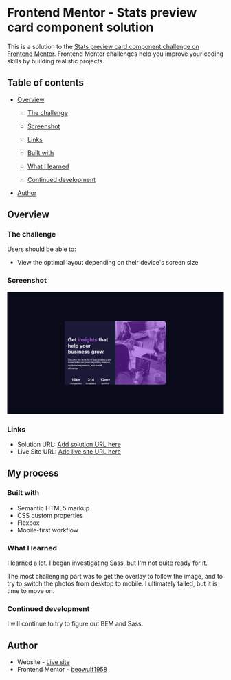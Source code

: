 # Frontend Mentor - Stats preview card component solution

This is a solution to the [Stats preview card component challenge on Frontend Mentor](https://www.frontendmentor.io/challenges/stats-preview-card-component-8JqbgoU62). Frontend Mentor challenges help you improve your coding skills by building realistic projects.

## Table of contents

- [Overview](#overview)

  - [The challenge](#the-challenge)
  - [Screenshot](#screenshot)
  - [Links](#links)

  - [Built with](#built-with)
  - [What I learned](#what-i-learned)
  - [Continued development](#continued-development)

- [Author](#author)

## Overview

### The challenge

Users should be able to:

- View the optimal layout depending on their device's screen size

### Screenshot

![Screenshot](Screenshot%202023-10-16%20at%2020-59-13%20Document.png)

### Links

- Solution URL: [Add solution URL here](https://your-solution-url.com)
- Live Site URL: [Add live site URL here](https://your-live-site-url.com)

## My process

### Built with

- Semantic HTML5 markup
- CSS custom properties
- Flexbox
- Mobile-first workflow

### What I learned

I learned a lot. I began investigating Sass, but I'm not quite ready for it.

The most challenging part was to get the overlay to follow the image, and to try to switch the photos from desktop to mobile. I ultimately failed, but it is time to move on.

### Continued development

I will continue to try to figure out BEM and Sass.

## Author

- Website - [Live site](https://dapper-fairy-9989fd.netlify.app/)
- Frontend Mentor - [beowulf1958](https://www.frontendmentor.io/profile/beowulf1958)
